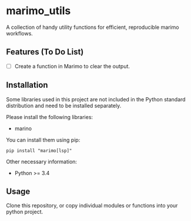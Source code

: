 # marimo_utils
A collection of handy utility functions for efficient, reproducible marimo workflows.

## Features (To Do List)
- [ ] Create a function in Marimo to clear the output.  


## Installation
Some libraries used in this project are not included in the Python standard distribution and need to be installed separately.

Please install the following libraries:
- marino

You can install them using pip:
```
pip install "marimo[lsp]"
```
   
Other necessary information:  
- Python >= 3.4

## Usage
Clone this repository, or copy individual modules or functions into your python project.
